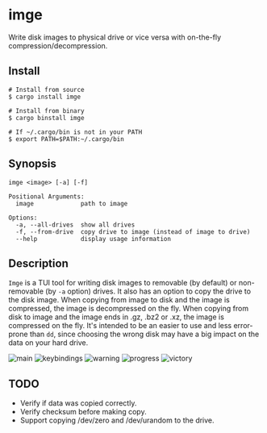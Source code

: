 # imge

Write disk images to physical drive or vice versa with on-the-fly compression/decompression.

## Install

```
# Install from source
$ cargo install imge

# Install from binary
$ cargo binstall imge

# If ~/.cargo/bin is not in your PATH
$ export PATH=$PATH:~/.cargo/bin
```

## Synopsis

```
imge <image> [-a] [-f]

Positional Arguments:
  image             path to image

Options:
  -a, --all-drives  show all drives
  -f, --from-drive  copy drive to image (instead of image to drive)
  --help            display usage information
```

## Description

`Imge` is a TUI tool for writing disk images to removable (by default) or non-removable
(by `-a` option) drives. It also has an option to copy the drive to the disk image.
When copying from image to disk and the image is compressed, the image is decompressed on the fly.
When copying from disk to image and the image ends in .gz, .bz2 or .xz,
the image is compressed on the fly.
It's intended to be an easier to use and less error-prone than `dd`,
since choosing the wrong disk may have a big impact on the data on your hard drive.

![main](https://raw.githubusercontent.com/gblach/imge/5350e5d/screenshots/1-main.avif)
![keybindings](https://raw.githubusercontent.com/gblach/imge/5350e5d/screenshots/2-keybindings.avif)
![warning](https://raw.githubusercontent.com/gblach/imge/5350e5d/screenshots/3-warning.avif)
![progress](https://raw.githubusercontent.com/gblach/imge/5350e5d/screenshots/4-progress.avif)
![victory](https://raw.githubusercontent.com/gblach/imge/5350e5d/screenshots/5-victory.avif)

## TODO

- Verify if data was copied correctly.
- Verify checksum before making copy.
- Support copying /dev/zero and /dev/urandom to the drive.
